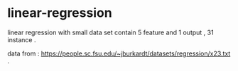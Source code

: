 # linear-regression
linear regression with small data set contain 5 feature and 1 output  , 31 instance .

data from : https://people.sc.fsu.edu/~jburkardt/datasets/regression/x23.txt .
